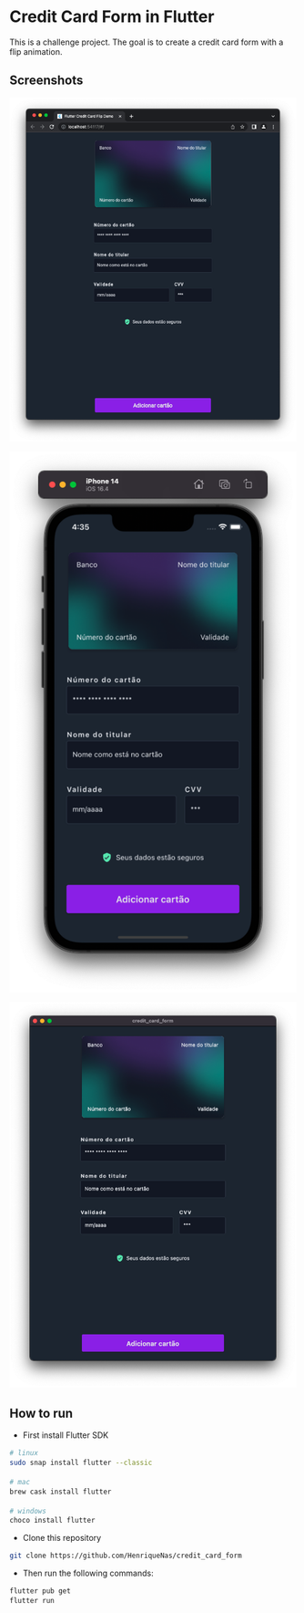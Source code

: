 # Credit Card Form in Flutter

This is a challenge project.
The goal is to create a credit card form with a flip animation.

## Screenshots

![Chrome](assets/screenshots/chrome.png "Chrome")

![iPhone](assets/screenshots/iPhone.png "iPhone")

![MacOS](assets/screenshots/MacOS.png "MacOS")

## How to run

- First install Flutter SDK

```bash
# linux
sudo snap install flutter --classic

# mac
brew cask install flutter

# windows
choco install flutter
```

- Clone this repository

```bash
git clone https://github.com/HenriqueNas/credit_card_form
```

- Then run the following commands:

```bash
flutter pub get
flutter run
```
